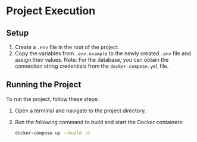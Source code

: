 # Project Execution

## Setup

1. Create a `.env` file in the root of the project.
2. Copy the variables from `.env.example` to the newly created `.env` file and assign their values. Note: For the database, you can obtain the connection string credentials from the `docker-compose.yml` file.

## Running the Project

To run the project, follow these steps:

1. Open a terminal and navigate to the project directory.
2. Run the following command to build and start the Docker containers:

   ```bash
   docker-compose up --build -d
